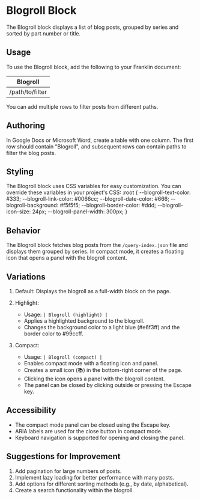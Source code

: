 # Blogroll Block

The Blogroll block displays a list of blog posts, grouped by series and sorted by part number or title.

## Usage

To use the Blogroll block, add the following to your Franklin document:

| Blogroll |
|----------|
| /path/to/filter |

You can add multiple rows to filter posts from different paths.

## Authoring

In Google Docs or Microsoft Word, create a table with one column. The first row should contain "Blogroll", and subsequent rows can contain paths to filter the blog posts.

## Styling

The Blogroll block uses CSS variables for easy customization. You can override these variables in your project's CSS:
:root {
--blogroll-text-color: #333;
--blogroll-link-color: #0066cc;
--blogroll-date-color: #666;
--blogroll-background: #f5f5f5;
--blogroll-border-color: #ddd;
--blogroll-icon-size: 24px;
--blogroll-panel-width: 300px;
}
## Behavior

The Blogroll block fetches blog posts from the `/query-index.json` file and displays them grouped by series. In compact mode, it creates a floating icon that opens a panel with the blogroll content.

## Variations

1. Default: Displays the blogroll as a full-width block on the page.

2. Highlight:
   - Usage: `| Blogroll (highlight) |`
   - Applies a highlighted background to the blogroll.
   - Changes the background color to a light blue (#e6f3ff) and the border color to #99ccff.

3. Compact:
   - Usage: `| Blogroll (compact) |`
   - Enables compact mode with a floating icon and panel.
   - Creates a small icon (📚) in the bottom-right corner of the page.
   - Clicking the icon opens a panel with the blogroll content.
   - The panel can be closed by clicking outside or pressing the Escape key.

## Accessibility

- The compact mode panel can be closed using the Escape key.
- ARIA labels are used for the close button in compact mode.
- Keyboard navigation is supported for opening and closing the panel.

## Suggestions for Improvement

1. Add pagination for large numbers of posts.
2. Implement lazy loading for better performance with many posts.
3. Add options for different sorting methods (e.g., by date, alphabetical).
4. Create a search functionality within the blogroll.

